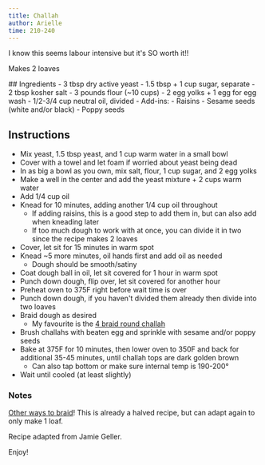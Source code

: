 ```yaml
---
title: Challah
author: Arielle
time: 210-240
---
```


<!-- description -->

I know this seems labour intensive but it's SO worth it!!

Makes 2 loaves

<section markdown="1">
## Ingredients
<!-- list the ingredients below -->
- 3 tbsp dry active yeast
- 1.5 tbsp + 1 cup sugar, separate
- 2 tbsp kosher salt
- 3 pounds flour (~10 cups) 
- 2 egg yolks + 1 egg for egg wash
- 1/2-3/4 cup neutral oil, divided
- Add-ins:
  - Raisins
  - Sesame seeds (white and/or black)
  - Poppy seeds
</section>

## Instructions
<!-- list the steps below -->

- Mix yeast, 1.5 tbsp yeast, and 1 cup warm water in a small bowl
- Cover with a towel and let foam if worried about yeast being dead
- In as big a bowl as you own, mix salt, flour, 1 cup sugar, and 2 egg yolks 
- Make a well in the center and add the yeast mixture + 2 cups warm water
- Add 1/4 cup oil
- Knead for 10 minutes, adding another 1/4 cup oil throughout 
  - If adding raisins, this is a good step to add them in, but can also add when kneading later
  - If too much dough to work with at once, you can divide it in two since the recipe makes 2 loaves
- Cover, let sit for 15 minutes in warm spot
- Knead ~5 more minutes, oil hands first and add oil as needed
  - Dough should be smooth/satiny
- Coat dough ball in oil, let sit covered for 1 hour in warm spot
- Punch down dough, flip over, let sit covered for another hour
- Preheat oven to 375F right before wait time is over
- Punch down dough, if you haven't divided them already then divide into two loaves
- Braid dough as desired
  - My favourite is the [4 braid round challah](https://www.youtube.com/watch?v=dj8tuQ1RojM)
- Brush challahs with beaten egg and sprinkle with sesame and/or poppy seeds
- Bake at 375F for 10 minutes, then lower oven to 350F and back for additional 35-45 minutes, until challah tops are dark golden brown
  - Can also tap bottom or make sure internal temp is 190-200°
- Wait until cooled (at least slightly)

### Notes

<!-- write any loose notes below -->
[Other ways to braid](https://www.youtube.com/watch?v=d93_c8meeB0&list=PLdK7qujn3l-e0cAHagxzAqw7Ie1k0V95a)! This is already a halved recipe, but can adapt again to only make 1 loaf.

Recipe adapted from Jamie Geller.

Enjoy!